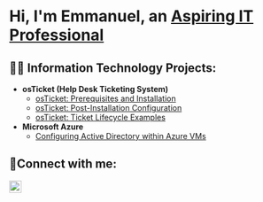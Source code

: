 <h1>Hi, I'm Emmanuel, an <a href="https://linkedin.com/in/emmanuel-miller-8108a6270"> Aspiring IT Professional</a></h1>

<h2>👨‍💻 Information Technology Projects:</h2>

- <b>osTicket (Help Desk Ticketing System)</b>
  - [osTicket: Prerequisites and Installation](https://github.com/Tenacityy/osticket-prereqs)
  - [osTicket: Post-Installation Configuration](https://github.com/Tenacityy/post-install-config)
  - [osTicket: Ticket Lifecycle Examples](https://github.com/Tenacityy/ticket-lifecycle)
- <b>Microsoft Azure</b>
  - [Configuring Active Directory within Azure VMs](https://github.com/Tenacityy/configure-ad)

<h2>🤳Connect with me:</h2>


[<img align="left" alt="Josh | LinkedIn" width="22px" src="https://cdn.jsdelivr.net/npm/simple-icons@v3/icons/linkedin.svg" />][linkedin]


[linkedin]: https://linkedin.com/in/emmanuel-miller-8108a6270
